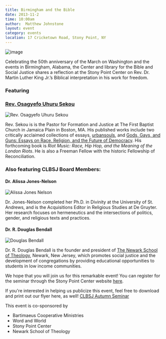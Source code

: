 ```yaml
---
title: Birmingham and the Bible
date: 2013-11-2
time: 10:00am
author:  Matthew Johnstone
layout: event
category: events
location: 17 Cricketown Road, Stony Point, NY
---
```


![image](https://lh4.googleusercontent.com/pDDHgL6Tl00P9nM-nb2DHlrwC5Jh1s7ps2EVJ__vd6WBJJR31Am8vwPFFaU4sYpnjzh6Fq9ahWNiO_PLgwJYq0GfsDrh7TnjWMAaJJxongDjC7oNE0s6ZwYr)

Celebrating the 50th anniversary of the March on Washington and the events in Birmingham, Alabama, the Center and library for the Bible and Social Justice shares a reflection at the Stony Point Center on Rev. Dr. Martin Luther King Jr.’s Biblical interpretation in his work for freedom.

### Featuring

### [Rev. Osagyefo Uhuru Sekou](http://www.facebook.com/osagyefo.sekou)

![Rev. Osagyefo Uhuru Sekou](https://lh4.googleusercontent.com/bp5rHZHJ4XDwQy62FgU_DPPy2YC30Ka7vct2YT0YexkSC_DOt9xM_yC_szKJNG-mCTOYLYkPuOkZDC8OSVtkAVmbMTea5tU-SreXV11cpAiYt3RI6RCAmJXg")

  Rev. Sekou is is the Pastor for Formation and Justice at The First Baptist Church in Jamaica Plain in Boston, MA. His published works include two critically acclaimed collections of essays, [urbansouls](http://www.amazon.com/Urbansouls-Osagyefo-Uhuru-Sekou/dp/B0006RN2IO/ref=sr_1_1?ie=UTF8&qid=1380550765&sr=8-1&keywords=urbansouls), and [Gods, Gays, and Guns: Essays on Race, Religion, and the Future of Democracy](http://www.amazon.com/Gods-Gays-Guns-Religion-Democracy/dp/0615583709/). His forthcoming book is _Riot Music: Race, Hip Hop, and the Meaning of the London Riots_. He is also a Freeman Fellow with the historic Fellowship of Reconciliation.

### Also featuring CLBSJ Board Members:

#### Dr. Alissa Jones-Nelson

![Alissa Jones Nelson](https://lh5.googleusercontent.com/GohPOczXmdzWDQeXKCDjm3YidjsCFLxHXUU5jXnaTrOihuubJ1d6Wol9N5q3x-zWE2kLUiqZYbSmNyhxmgXHP4dQvoRu_8shWuwitiu4ePFmingb2tu5sN6c)

Dr. Jones-Nelson completed her Ph.D. in Divinity at the University of St. Andrews, and is the Acquisitions Editor in Religious Studies at De Gruyter. Her research focuses on hermeneutics and the intersections of politics, gender, and religious texts and practices.

#### Dr. R. Douglas Bendall

![Douglas Bendall](https://lh4.googleusercontent.com/n4nDauF1lYteai_UaBjO_EG7CSTw535o35B5cGMaF0UUrnkcDlEYFVlZEXPMfzQNvMk6orYBsMQYgYHf7jSxUC4ieASXa3rmCMf-xy4xVZdstgsBFt0kqrI-Zw)

Dr. R. Douglas Bendall is the founder and president of <a href="http://www.newarkschooloftheology.org/">The Newark School of Theology</a>, Newark, New Jersey, which promotes social justice and the development of congregations by providing educational opportunities to students in low income communities.

We hope that you will join us for this remarkable event! You can register for the seminar through the Stony Point Center website [here](http://stonypointcenter.org/birmingham-bible?eventId=23&controller=event&task=individualRegister).

If you're interested in helping us publicize this event, feel free to download and print out our flyer here, as well! [CLBSJ Autumn Seminar](/resources/flyer-CLBSJ-Autumn-Seminar-Update.pdf)

This event is co-sponsored by

*   Bartimaeus Cooperative Ministries
*   Word and World
*   Stony Point Center
*   Newark School of Theology
